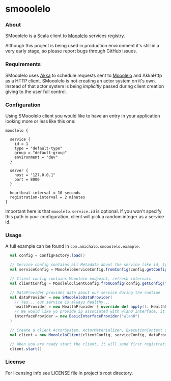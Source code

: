 # smooolelo

### About

SMooolelo is a Scala client to [Mooolelo](https://github.com/amichalo/mooolelo) services registry.

Although this project is being used in production environment it's still in a very early stage, so please report bugs through GitHub issues.

### Requirements

SMooolelo uses [Akka](http://akka.io/) to schedule requests sent to [Mooolelo](https://github.com/amichalo/mooolelo) and AkkaHttp as a HTTP client. SMooolelo is not creating an actor system on it's own. Instead of that actor system is being *implicitly* passed during client creation giving to the user full control.

### Configuration

Using SMooolelo client you would like to have an entry in your application looking more or less like this one:
```
mooolelo {

  service {
    id = 1
    type = "default-type"
    group = "default-group"
    environment = "dev"
  }

  server {
    host = "127.0.0.1"
    port = 8000
  }

  heartbeat-interval = 10 seconds
  registration-interval = 2 minutes
}
```
Important here is that `mooolelo.service.id` is optional. If you won't specify this path in your configuration, client will pick a random integer as a service id.

### Usage

A full example can be found in `com.amichalo.smooolelo.example`.

```Scala
  val config = ConfigFactory.load()

  // Service config contains all Metadata about the service like id, type, group, env
  val serviceConfig = MoooleloServiceConfig.fromConfig(config.getConfig("mooolelo"))

  // Client config contains Mooolelo endpoint, refresh intervals
  val clientConfig = MoooleloClientConfig.fromConfig(config.getConfig("mooolelo"))

  // DataProvider provides data about our service during the runtime
  val dataProvider = new SMoooleloDataProvider(
    // Yes... our service is always healthy...
    healthProvider = new HealthProvider { override def apply(): HealthStatus = HealthStatus(true, None) },
    // We would like yo provide ip associated with wlan0 interface, it will also give you a hostname
    interfaceProvider = new BasicInterfaceProvider("wlan0")
  )

  // Create a client ActorSystem, ActorMaterializer, ExecutionContext are being passed implicitly
  val client = new MoooleloClient(clientConfig, serviceConfig, dataProvider)

  // When you are ready start the client, it will send first registration requests and schedule others
  client.start()
```

### License

For licensing info see LICENSE file in project's root directory.
